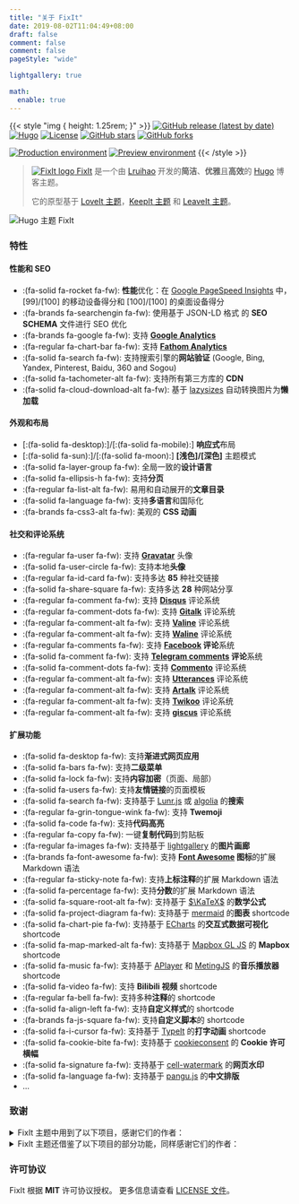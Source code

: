 ```yaml
---
title: "关于 FixIt"
date: 2019-08-02T11:04:49+08:00
draft: false
comment: false
comment: false
pageStyle: "wide"

lightgallery: true

math:
  enable: true
---
```


{{< style "img { height: 1.25rem; }" >}}
[![GitHub release (latest by date)](https://img.shields.io/github/v/release/hugo-fixit/FixIt?style=flat)](https://github.com/hugo-fixit/FixIt/releases)
[![Hugo](https://img.shields.io/badge/Hugo-%5E0.84.0-ff4088?style=flat&logo=hugo)](https://gohugo.io/)
[![License](https://img.shields.io/github/license/hugo-fixit/FixIt?style=flat)](https://github.com/hugo-fixit/FixIt/blob/master/LICENSE)
[![GitHub stars](https://img.shields.io/github/stars/hugo-fixit/FixIt?style=social)](https://github.com/hugo-fixit/FixIt)
[![GitHub forks](https://img.shields.io/github/forks/hugo-fixit/FixIt?style=social)](https://github.com/hugo-fixit/FixIt/fork)

[![Production environment](https://img.shields.io/github/deployments/hugo-fixit/FixIt/Production?style=flat&label=生产环境&logo=vercel)](https://fixit.lruihao.cn/)
[![Preview environment](https://img.shields.io/github/deployments/hugo-fixit/FixIt/Preview?style=flat&label=预览环境&logo=vercel)](https://pre.fixit.lruihao.cn/)
{{< /style >}}

> [<img class="fixit-icon" src="/fixit.min.svg" alt="FixIt logo" /> FixIt](https://github.com/hugo-fixit/FixIt) 是一个由 [Lruihao](https://lruihao.cn) 开发的**简洁**、**优雅**且**高效**的 [Hugo](https://gohugo.io/) 博客主题。
>
> 它的原型基于 [LoveIt 主题](https://github.com/dillonzq/LoveIt)，[KeepIt 主题](https://github.com/Fastbyte01/KeepIt) 和 [LeaveIt 主题](https://github.com/liuzc/LeaveIt)。

![Hugo 主题 FixIt](/images/Apple-Devices-Preview.png "一个简洁、优雅且高效的 Hugo 主题")

### 特性

#### 性能和 SEO

* :(fa-solid fa-rocket fa-fw): **性能**优化：在 [Google PageSpeed Insights](https://developers.google.com/speed/pagespeed/insights) 中， [99]/[100] 的移动设备得分和 [100]/[100] 的桌面设备得分
* :(fa-brands fa-searchengin fa-fw): 使用基于 JSON-LD 格式 的 **SEO SCHEMA** 文件进行 SEO 优化
* :(fa-brands fa-google fa-fw): 支持 **[Google Analytics](https://analytics.google.com/analytics)**
* :(fa-regular fa-chart-bar fa-fw): 支持 **[Fathom Analytics](https://usefathom.com/)**
* :(fa-solid fa-search fa-fw): 支持搜索引擎的**网站验证** (Google, Bing, Yandex, Pinterest, Baidu, 360 and Sogou)
* :(fa-solid fa-tachometer-alt fa-fw): 支持所有第三方库的 **CDN**
* :(fa-solid fa-cloud-download-alt fa-fw): 基于 [lazysizes](https://github.com/aFarkas/lazysizes) 自动转换图片为**懒加载**

#### 外观和布局

* [:(fa-solid fa-desktop):]/[:(fa-solid fa-mobile):] **响应式**布局
* [:(fa-solid fa-sun):]/[:(fa-solid fa-moon):] **[浅色]/[深色]** 主题模式
* :(fa-solid fa-layer-group fa-fw): 全局一致的**设计语言**
* :(fa-solid fa-ellipsis-h fa-fw): 支持**分页**
* :(fa-regular fa-list-alt fa-fw): 易用和自动展开的**文章目录**
* :(fa-solid fa-language fa-fw): 支持**多语言**和国际化
* :(fa-brands fa-css3-alt fa-fw): 美观的 **CSS 动画**

#### 社交和评论系统

* :(fa-regular fa-user fa-fw): 支持 **[Gravatar](https://gravatar.com)** 头像
* :(fa-solid fa-user-circle fa-fw): 支持本地**头像**
* :(fa-regular fa-id-card fa-fw): 支持多达 **85** 种社交链接
* :(fa-solid fa-share-square fa-fw): 支持多达 **28** 种网站分享
* :(fa-regular fa-comment fa-fw): 支持 **[Disqus](https://disqus.com)** 评论系统
* :(fa-regular fa-comment-dots fa-fw): 支持 **[Gitalk](https://github.com/gitalk/gitalk)** 评论系统
* :(fa-regular fa-comment-alt fa-fw): 支持 **[Valine](https://valine.js.org/)** 评论系统
* :(fa-regular fa-comment-alt fa-fw): 支持 **[Waline](https://waline.js.org/)** 评论系统
* :(fa-regular fa-comments fa-fw): 支持 **[Facebook](https://developers.facebook.com/docs/plugins/comments/) 评论**系统
* :(fa-solid fa-comment fa-fw): 支持 **[Telegram comments](https://comments.app/) 评论**系统
* :(fa-solid fa-comment-dots fa-fw): 支持 **[Commento](https://commento.io/)** 评论系统
* :(fa-regular fa-comment-alt fa-fw): 支持 **[Utterances](https://utteranc.es/)** 评论系统
* :(fa-regular fa-comment-alt fa-fw): 支持 **[Artalk](https://artalk.js.org/)** 评论系统
* :(fa-regular fa-comment-alt fa-fw): 支持 **[Twikoo](https://twikoo.js.org/)** 评论系统
* :(fa-regular fa-comment-alt fa-fw): 支持 **[giscus](https://giscus.app/zh-CN/)** 评论系统

#### 扩展功能

* :(fa-solid fa-desktop fa-fw): 支持**渐进式网页应用**
* :(fa-solid fa-bars fa-fw): 支持**二级菜单**
* :(fa-solid fa-lock fa-fw): 支持**内容加密**（页面、局部）
* :(fa-solid fa-users fa-fw): 支持**友情链接**的页面模板
* :(fa-solid fa-search fa-fw): 支持基于 [Lunr.js](https://lunrjs.com/) 或 [algolia](https://www.algolia.com/) 的**搜索**
* :(fa-regular fa-grin-tongue-wink fa-fw): 支持 **Twemoji**
* :(fa-solid fa-code fa-fw): 支持**代码高亮**
* :(fa-regular fa-copy fa-fw): 一键**复制代码**到剪贴板
* :(fa-regular fa-images fa-fw): 支持基于 [lightgallery](https://github.com/sachinchoolur/lightgallery) 的**图片画廊**
* :(fa-brands fa-font-awesome fa-fw): 支持 **[Font Awesome](https://fontawesome.com/) 图标**的扩展 Markdown 语法
* :(fa-regular fa-sticky-note fa-fw): 支持**上标注释**的扩展 Markdown 语法
* :(fa-solid fa-percentage fa-fw): 支持**分数**的扩展 Markdown 语法
* :(fa-solid fa-square-root-alt fa-fw): 支持基于 [$\KaTeX$](https://katex.org/) 的**数学公式**
* :(fa-solid fa-project-diagram fa-fw): 支持基于 [mermaid](https://github.com/knsv/mermaid) 的**图表** shortcode
* :(fa-solid fa-chart-pie fa-fw): 支持基于 [ECharts](https://echarts.apache.org/) 的**交互式数据可视化** shortcode
* :(fa-solid fa-map-marked-alt fa-fw): 支持基于 [Mapbox GL JS](https://docs.mapbox.com/mapbox-gl-js) 的 **Mapbox** shortcode
* :(fa-solid fa-music fa-fw): 支持基于 [APlayer](https://github.com/MoePlayer/APlayer) 和 [MetingJS](https://github.com/metowolf/MetingJS) 的**音乐播放器** shortcode
* :(fa-solid fa-video fa-fw): 支持 **Bilibili 视频** shortcode
* :(fa-regular fa-bell fa-fw): 支持多种**注释**的 shortcode
* :(fa-solid fa-align-left fa-fw): 支持**自定义样式**的 shortcode
* :(fa-brands fa-js-square fa-fw): 支持**自定义脚本**的 shortcode
* :(fa-solid fa-i-cursor fa-fw): 支持基于 [TypeIt](https://typeitjs.com/) 的**打字动画** shortcode
* :(fa-solid fa-cookie-bite fa-fw): 支持基于 [cookieconsent](https://github.com/osano/cookieconsent) 的 **Cookie 许可横幅**
* :(fa-solid fa-signature fa-fw): 支持基于 [cell-watermark](https://github.com/Lruihao/watermark) 的**网页水印**
* :(fa-solid fa-language fa-fw): 支持基于 [pangu.js](https://github.com/vinta/pangu.js) 的**中文排版**
* ...

### 致谢

<details>
<summary>FixIt 主题中用到了以下项目，感谢它们的作者：</summary>

* [normalize.css](https://github.com/necolas/normalize.css)
* [Font Awesome](https://fontawesome.com/)
* [Simple Icons](https://github.com/simple-icons/simple-icons)
* [Animate.css](https://daneden.github.io/animate.css/)
* [autocomplete.js](https://github.com/algolia/autocomplete.js)
* [Lunr.js](https://lunrjs.com/)
* [algoliasearch](https://github.com/algolia/algoliasearch-client-javascript)
* [lazysizes](https://github.com/aFarkas/lazysizes)
* [object-fit-images](https://github.com/fregante/object-fit-images)
* [Twemoji](https://github.com/twitter/twemoji)
* [emoji-data](https://github.com/iamcal/emoji-data)
* [lightgallery](https://github.com/sachinchoolur/lightgallery)
* [Sharer.js](https://github.com/ellisonleao/sharer.js)
* [TypeIt](https://typeitjs.com/)
* [$\KaTeX$](https://katex.org/)
* [mermaid](https://github.com/mermaid-js/mermaid)
* [ECharts](https://echarts.apache.org/)
* [Mapbox GL JS](https://docs.mapbox.com/mapbox-gl-js)
* [APlayer](https://github.com/MoePlayer/APlayer)
* [MetingJS](https://github.com/metowolf/MetingJS)
* [Gitalk](https://github.com/gitalk/gitalk)
* [Valine](https://valine.js.org/)
* [cookieconsent](https://github.com/osano/cookieconsent)
* [cell-watermark](https://github.com/Lruihao/watermark)
* [不蒜子](http://busuanzi.ibruce.info/)
* [pangu.js](https://github.com/vinta/pangu.js)
* [Artalk](https://artalk.js.org/)
* [Waline](https://waline.js.org/)
* [Twikoo](https://twikoo.js.org/)
* [github-corners](https://github.com/tholman/github-corners)
* [giscus](https://giscus.app/zh-CN)
* [crypto-js](https://github.com/brix/crypto-js)
* [vConsole](https://github.com/Tencent/vConsole)
* [eruda](https://github.com/liriliri/eruda)

</details>

<details>
<summary>FixIt 主题还借鉴了以下项目的部分功能，同样感谢它们的作者：</summary>

* [DoIt](https://github.com/HEIGE-PCloud/DoIt)

</details>

### 许可协议

FixIt 根据 **MIT** 许可协议授权。 更多信息请查看 [LICENSE 文件](https://github.com/hugo-fixit/FixIt/blob/master/LICENSE)。
